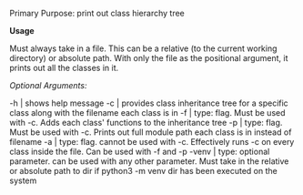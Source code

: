 Primary Purpose: print out class hierarchy tree

**Usage**

Must always take in a file. This can be a relative (to the current working directory) or absolute path. With only the file as the positional argument, it prints out all the classes in it.

_Optional Arguments:_

-h | shows help message
-c | provides class inheritance tree for a specific class along with the filename each class is in
-f | type: flag. Must be used with -c. Adds each class' functions to the inheritance tree
-p | type: flag. Must be used with -c. Prints out full module path each class is in instead of filename
-a | type: flag. cannot be used with -c. Effectively runs -c on every class inside the file. Can be used with -f and -p
-venv | type: optional parameter. can be used with any other parameter. Must take in the relative or absolute path to dir if python3 -m venv dir has been executed on the system
